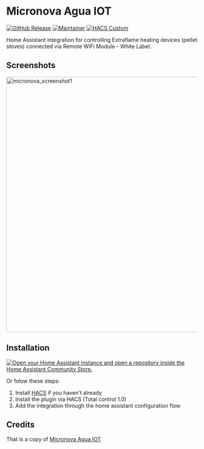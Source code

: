 # Micronova Agua IOT

[![GitHub Release][hacs-shield]][releases]
[![Maintainer][hacs-shield]][maintainer]
[![HACS Custom][hacs-shield]][hacs-url]

Home Assistant integration for controlling Extraflame heating devices (pellet stoves) connected via Remote WiFi Module - White Label.


## Screenshots
<img width="671" alt="micronova_screenshot1" src="https://github.com/nickbalashov/home_assistant_total_control/assets/1639734/4c646550-637d-4e20-bc64-a6977bfee3af">

## Installation

[![Open your Home Assistant instance and open a repository inside the Home Assistant Community Store.](https://my.home-assistant.io/badges/hacs_repository.svg)](https://my.home-assistant.io/redirect/hacs_repository/?owner=nickbalashov&repository=home_assistant_total_control&category=integration)

Or folow these steps:
1. Install [HACS](https://hacs.xyz/) if you haven't already
2. Install the plugin via HACS (Total control 1.0)
3. Add the integration through the home assistant configuration flow

## Credits

That is a copy of  [Micronova Agua IOT](https://github.com/vincentwolsink/home_assistant_micronova_agua_iot)

[hacs-shield]: https://img.shields.io/badge/HACS-Default-41BDF5.svg?style=for-the-badge
[releases]: https://github.com/nickbalashov/home_assistant_total_control/releases
[maintainer]: https://github.com/nickbalashov
[hacs-url]: https://github.com/nickbalashov/home_assistant_total_control
